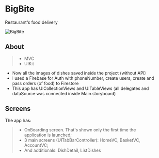 # BigBite
Restaurant's food delivery

![BigBite](https://user-images.githubusercontent.com/68674699/136265559-4bf7f01f-6a45-41aa-8775-fa79bdaf7669.png)

## About 
> - MVC
> - UIKit

 - Now all the images of dishes saved inside the project (without API)
 - I used a Firebase for Auth with phoneNumber, create users, create and pass orders (of food) to Firestore
 - This app has UICollectionViews and UITableViews (all delegates and dataSource was connected inside Main.storyboard)
 
## Screens
The app has: 
> - OnBoarding screen. That's shown only the first time the application is launched;
> - 3 main screens (UITabBarController): HomeVC, BasketVC, AccountVC;
> - And additionals: DishDetail, ListDishes
